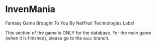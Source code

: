 # InvenMania
Fantasy Game Brought To You By NetFruit Technologies Labs!

This section of the game is ONLY for the database. For the main game (when it is finished), please go to the `main` branch.
